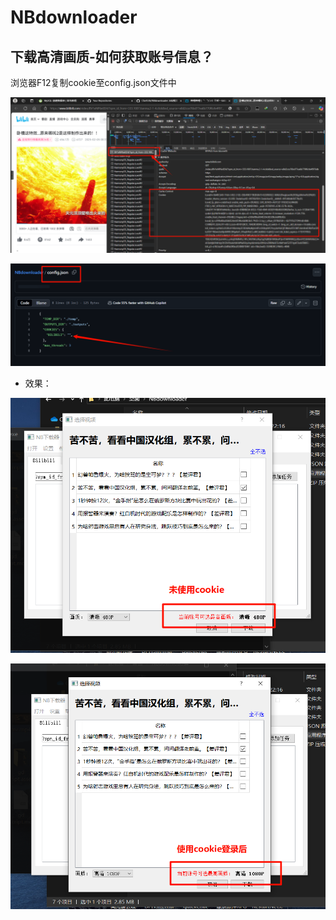# NBdownloader
## 下载高清画质-如何获取账号信息？

浏览器F12复制cookie至config.json文件中

![image-20250207223521904](NBdownloader.assets/image-20250207223521904.png)

![image-20250207224236993](NBdownloader.assets/image-20250207224236993.png)

* 效果：

![image-20250207224552595](NBdownloader.assets/image-20250207224552595.png)

![image-20250207224556179](NBdownloader.assets/image-20250207224556179.png)
